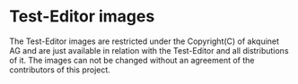 # Test-Editor images
The Test-Editor images are restricted under the Copyright(C) of akquinet AG and are just available in relation with the Test-Editor and all distributions of it. The images can not be changed without an agreement of the contributors of this project.
